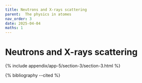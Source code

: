 ```yaml
---
title: Neutrons and X-rays scattering
parent:  The physics in atomes
nav_order: 3
date: 2025-04-04
maths: 1
---
```


# Neutrons and X-rays scattering


{% include appendix/app-5/section-3/section-3.html %}

{% bibliography --cited %}

